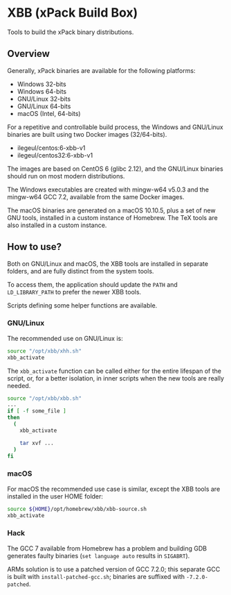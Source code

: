 # XBB (xPack Build Box)

Tools to build the xPack binary distributions.

## Overview

Generally, xPack binaries are available for the following platforms:

- Windows 32-bits
- Windows 64-bits
- GNU/Linux 32-bits
- GNU/Linux 64-bits
- macOS (Intel, 64-bits)

For a repetitive and controllable build process, the Windows and GNU/Linux binaries are built using two Docker images (32/64-bits).

- ilegeul/centos:6-xbb-v1
- ilegeul/centos32:6-xbb-v1

The images are based on CentOS 6 (glibc 2.12), and the GNU/Linux binaries should run on most modern distributions.

The Windows executables are created with mingw-w64 v5.0.3 and the mingw-w64 GCC 7.2, available from the same Docker images.

The macOS binaries are generated on a macOS 10.10.5, plus a set of new GNU tools, installed in a custom instance of Homebrew. The TeX tools are also installed in a custom instance.

## How to use?

Both on GNU/Linux and macOS, the XBB tools are installed in separate folders, and are fully distinct from the system tools.

To access them, the application should update the `PATH` and `LD_LIBRARY_PATH` to prefer the newer XBB tools. 

Scripts defining some helper functions are available.

### GNU/Linux

The recommended use on GNU/Linux is:

```bash
source "/opt/xbb/xhh.sh"
xbb_activate
```

The `xbb_activate` function can be called either for the entire lifespan of the script, or, for a better isolation, in inner scripts when the new tools are really needed.

```bash
source "/opt/xbb/xbb.sh"
...
if [ -f some_file ]
then
  (
    xbb_activate

    tar xvf ...
  )
fi
```

### macOS

For macOS the recommended use case is similar, except the XBB tools are installed in the user HOME folder:

```bash
source ${HOME}/opt/homebrew/xbb/xbb-source.sh
xbb_activate
```

### Hack

The GCC 7 available from Homebrew has a problem and building GDB generates 
faulty binaries (`set language auto` results in `SIGABRT`).

ARMs solution is to use a patched version of GCC 7.2.0; this separate GCC is 
built with `install-patched-gcc.sh`; binaries are suffixed with 
`-7.2.0-patched`.















